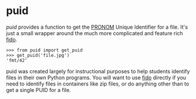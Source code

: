 # puid

*puid* provides a function to get the [PRONOM] Unique Identifier for a file. It's
just a small wrapper around the much more complicated and feature rich [fido].

    >>> from puid import get_puid
    >>> get_puid('file.jpg')
    'fmt/42'

puid was created largely for instructional purposes to help students identify
files in their own Python programs. You will want to use [fido] directly if you
need to identify files in containers like zip files, or do anything other than
to get a single PUID for a file.

[PRONOM]: http://www.nationalarchives.gov.uk/PRONOM/
[fido]: https://github.com/openpreserve/fido
